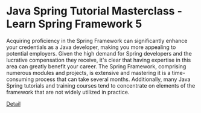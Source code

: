 # Java Spring Tutorial Masterclass - Learn Spring Framework 5

Acquiring proficiency in the Spring Framework can significantly enhance your credentials as a Java developer, making you more appealing to potential employers. Given the high demand for Spring developers and the lucrative compensation they receive, it's clear that having expertise in this area can greatly benefit your career. The Spring Framework, comprising numerous modules and projects, is extensive and mastering it is a time-consuming process that can take several months. Additionally, many Java Spring tutorials and training courses tend to concentrate on elements of the framework that are not widely utilized in practice. 

[Detail](https://eduitfree.com/courses/java-spring-tutorial-masterclass-learn-spring-framework-5)